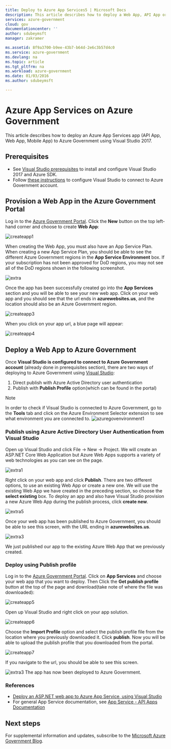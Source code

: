 ```yaml
---
title: Deploy to Azure App Services5 | Microsoft Docs
description: This article describes how to deploy a Web App, API App or Mobile App to Azure Government using Visual Studio 2015 and Azure SDK.
services: azure-government
cloud: gov
documentationcenter: ''
author: sdubeymsft
manager: zakramer

ms.assetid: 8f9a3700-b9ee-43b7-b64d-2e6c3b57d4c0
ms.service: azure-government
ms.devlang: na
ms.topic: article
ms.tgt_pltfrm: na
ms.workload: azure-government
ms.date: 01/03/2016
ms.author: sdubeymsft

---
```


# Azure App Services on Azure Government
This article describes how to deploy an Azure App Services app (API App, Web App, Mobile App) to Azure Government using Visual Studio 2017.

## Prerequisites
* See [Visual Studio prerequisites](../app-service/app-service-web-get-started-dotnet.md#prerequisites) to install and configure Visual Studio 2017 and Azure SDK.
* Follow [these instructions](documentation-government-get-started-connect-with-vs.md) to configure Visual Studio to connect to Azure Government account.

## Provision a Web App in the Azure Government Portal
Log in to the [Azure Government Portal](https://portal.azure.us). 
Click the **New** button on the top left-hand corner and choose to create **Web App**:

![createapp1](./media/documentation-government-howto-deploy-webandmobile-openapp-new1.png)

When creating the Web App, you must also have an App Service Plan. When creating a new App Service Plan, you should be able to see the different Azure Government regions in the **App Service Environment** box. If your subscription has not been approved for DoD regions, you may not see all of the DoD regions shown in the following screenshot.

![extra](./media/documentation-government-howto-deploy-webandmobile-extra.png)

Once the app has been successfully created go into the **App Services** section and you will be able to see your new web app.
Click on your web app and you should see that the url ends in **azurewebsites.us**, and the location should also be an Azure Government region.

![createapp3](./media/documentation-government-howto-deploy-webandmobile-openapp-new3.png)

When you click on your app url, a blue page will appear:

![createapp4](./media/documentation-government-howto-deploy-webandmobile-openapp-new4.png)

## Deploy a Web App to Azure Government
Once **Visual Studio is configured to connect to Azure Government account** (already done in prerequisites section), there are two ways of deploying to Azure Government using [Visual Studio](documentation-government-get-started-connect-with-vs.md): 

   1. Direct publish with Azure Active Directory user authentication
   2. Publish with **Publish Profile** option(which can be found in the portal)

> [!NOTE]
> In order to check if Visual Studio is connected to Azure Government, go to the **Tools** tab and click on the Azure Environment Selector extension to see what environment you are connected to.
>![azuregovenvironment1](./media/documentation-government-howto-deploy-webandmobile-openapp3.png)
> 

### Publish using Azure Active Directory User Authentication from Visual Studio
Open up Visual Studio and click File -> New -> Project. We will create an ASP.NET Core Web Application but Azure Web Apps supports a variety of web technologies as you can see on the page.

![extra1](./media/documentation-government-howto-deploy-webandmobile-extra1.png)

Right click on your web app and click **Publish**.
There are two different options, to use an existing Web App or create a new one. We will use the existing Web App we have created in the preceding section, so choose the **select existing** box. 
To deploy an app and also have Visual Studio provision a new Azure Web App during the publish process, click **create new**.

<!--  and follow [these steps](../app-service/app-service-web-tutorial-rest-api.md#createapiapp) -->

![extra5](./media/documentation-government-howto-deploy-webandmobile-extra5.png)

Once your web app has been published to Azure Government, you should be able to see this screen, with the URL ending in **azurewebsites.us**. 

![extra3](./media/documentation-government-howto-deploy-webandmobile-extra3.png)

We just published our app to the existing Azure Web App that we previously created. 

### Deploy using Publish profile
Log in to the [Azure Government Portal](https://portal.azure.us). 
Click on **App Services** and choose your web app that you want to deploy. Then Click the **Get publish profile** button at the top of the page and download(take note of where the file was downloaded):

![createapp5](./media/documentation-government-howto-deploy-webandmobile-openapp-new5.png)

Open up Visual Studio and right click on your app solution. 

![createapp6](./media/documentation-government-howto-deploy-webandmobile-openapp-new6.png)

Choose the **Import Profile** option and select the publish profile file from the location where you previously downloaded it. Click **publish**. 
Now you will be able to upload the publish profile that you downloaded from the portal.

![createapp7](./media/documentation-government-howto-deploy-webandmobile-openapp-new7.png)

If you navigate to the url, you should be able to see this screen.

![extra3](./media/documentation-government-howto-deploy-webandmobile-extra3.png)
The app has now been deployed to Azure Government. 

### References
* [Deploy an ASP.NET web app to Azure App Service, using Visual Studio](../app-service/app-service-web-get-started-dotnet.md)
* For general App Service documentation, see [App Service - API Apps Documentation](../app-service/index.yml)

## Next steps
For supplemental information and updates, subscribe to the [Microsoft Azure Government Blog](https://blogs.msdn.microsoft.com/azuregov/).

